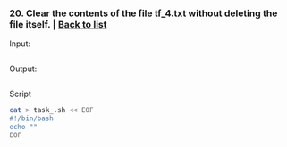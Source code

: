 ### <a id='task_20'>20. Clear the contents of the file tf_4.txt without deleting the file itself.</a>  |  [Back to list](#back_to_list)

Input:
``` bash

```

Output:
```

```

Script
``` bash
cat > task_.sh << EOF
#!/bin/bash
echo ""
EOF
```
